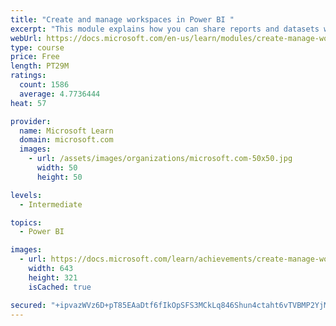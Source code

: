 ```yaml
---
title: "Create and manage workspaces in Power BI "
excerpt: "This module explains how you can share reports and datasets with your users and how to create a deployment strategy that makes sense for you and your organization. Furthermore, you will learn about data lineage in Microsoft Power BI."
webUrl: https://docs.microsoft.com/en-us/learn/modules/create-manage-workspaces-power-bi/
type: course
price: Free
length: PT29M
ratings:
  count: 1586
  average: 4.7736444
heat: 57

provider:
  name: Microsoft Learn
  domain: microsoft.com
  images:
    - url: /assets/images/organizations/microsoft.com-50x50.jpg
      width: 50
      height: 50

levels:
  - Intermediate

topics:
  - Power BI

images:
  - url: https://docs.microsoft.com/learn/achievements/create-manage-workspaces-power-bi-social.png
    width: 643
    height: 321
    isCached: true

secured: "+ipvazWVz6D+pT85EAaDtf6fIkOpSFS3MCkLq846Shun4ctaht6vTVBMP2YjMp+KDLaG/HCLiF8OAqTn0tVzTMcmlKdVWHJjUOx0+Od1Df02UKnL/Z3o7KA6iJsg6zYzJeAjve9JN3VtUMJdAOPTqhmckwwqaIFP+xA032sTX3CK5xazdIDBMUzCB1vKakvN3up3od1ze8iSvF8C+r6Q+G+W4Z+deh60V7XUhgPso9pG8CbiLQ9DbMr+XH8jx+ebpgb+uaQq0oUxfLr3/LkzzWDIfKhd3FcFGnSgl/P/MsDNw42L3qsSiGYYqCaL/M9rqmfeUBNCiX+Jqq2dsdO2bwJguPqX2FeuWWgUppc++h7Rxg/jV3HQrNJbBj7uGUq3jX2qffbH1j88Wc+h2vrxsDB+lu7VTzM0f6zVeJsKnO8=;qAjqyXmB3gWFmt18FMl58w=="
---
```


